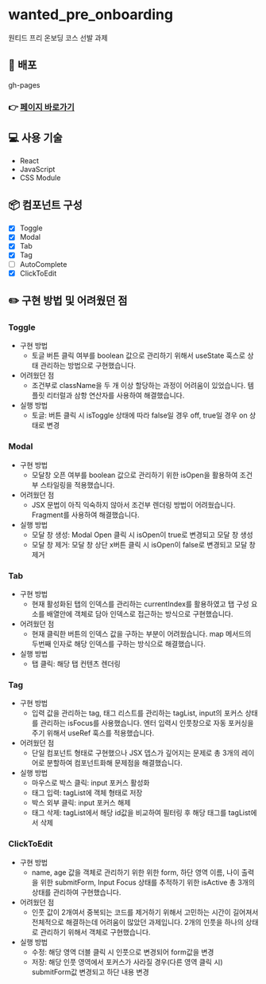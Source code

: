 # wanted_pre_onboarding

원티드 프리 온보딩 코스 선발 과제

## 📱 배포

gh-pages <br />

### 👉 [페이지 바로가기](https://mynolog.github.io/wanted_pre_onboarding/)

## 💻 사용 기술

- React
- JavaScript
- CSS Module

## 📦 컴포넌트 구성

- [x] Toggle
- [x] Modal
- [x] Tab
- [x] Tag
- [ ] AutoComplete
- [x] ClickToEdit

## ✏️ 구현 방법 및 어려웠던 점

### Toggle

- 구현 방법
  - 토글 버튼 클릭 여부를 boolean 값으로 관리하기 위해서 useState 훅스로 상태 관리하는 방법으로 구현했습니다.
- 어려웠던 점
  - 조건부로 className을 두 개 이상 할당하는 과정이 어려움이 있었습니다. 템플릿 리터럴과 삼항 연산자를 사용하여 해결했습니다.
- 실행 방법
  - 토글: 버튼 클릭 시 isToggle 상태에 따라 false일 경우 off, true일 경우 on 상태로 변경

### Modal

- 구현 방법
  - 모달창 오픈 여부를 boolean 값으로 관리하기 위한 isOpen을 활용하여 조건부 스타일링을 적용했습니다.
- 어려웠던 점
  - JSX 문법이 아직 익숙하지 않아서 조건부 렌더링 방법이 어려웠습니다. Fragment를 사용하여 해결했습니다.
- 실행 방법
  - 모달 창 생성: Modal Open 클릭 시 isOpen이 true로 변경되고 모달 창 생성
  - 모달 창 제거: 모달 창 상단 x버튼 클릭 시 isOpen이 false로 변경되고 모달 창 제거

### Tab

- 구현 방법
  - 현재 활성화된 탭의 인덱스를 관리하는 currentIndex를 활용하였고 탭 구성 요소를 배열안에 객체로 담아 인덱스로 접근하는 방식으로 구현했습니다.
- 어려웠던 점
  - 현재 클릭한 버튼의 인덱스 값을 구하는 부분이 어려웠습니다. map 메서드의 두번째 인자로 해당 인덱스를 구하는 방식으로 해결했습니다.
- 실행 방법
  - 탭 클릭: 해당 탭 컨텐츠 렌더링

### Tag

- 구현 방법
  - 입력 값을 관리하는 tag, 태그 리스트를 관리하는 tagList, input의 포커스 상태를 관리하는 isFocus를 사용했습니다. 엔터 입력시 인풋창으로 자동 포커싱을 주기 위해서 useRef 훅스를 적용했습니다.
- 어려웠던 점
  - 단일 컴포넌트 형태로 구현했으나 JSX 뎁스가 깊어지는 문제로 총 3개의 레이어로 분할하여 컴포넌트화해 문제점을 해결했습니다.
- 실행 방법
  - 마우스로 박스 클릭: input 포커스 활성화
  - 태그 입력: tagList에 객체 형태로 저장
  - 박스 외부 클릭: input 포커스 해제
  - 태그 삭제: tagList에서 해당 id값을 비교하여 필터링 후 해당 태그를 tagList에서 삭제

### ClickToEdit

- 구현 방법
  - name, age 값을 객체로 관리하기 위한 위한 form, 하단 영역 이름, 나이 출력을 위한 submitForm, Input Focus 상태를 추적하기 위한 isActive 총 3개의 상태를 관리하여 구현했습니다.
- 어려웠던 점
  - 인풋 값이 2개여서 중복되는 코드를 제거하기 위해서 고민하는 시간이 길어져서 전체적으로 해결하는데 어려움이 많았던 과제입니다. 2개의 인풋을 하나의 상태로 관리하기 위해서 객체로 구현했습니다.
- 실행 방법
  - 수정: 해당 영역 더블 클릭 시 인풋으로 변경되어 form값을 변경
  - 저장: 해당 인풋 영역에서 포커스가 사라질 경우(다른 영역 클릭 시) submitForm값 변경되고 하단 내용 변경
